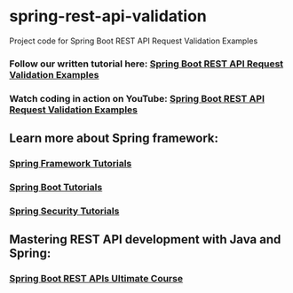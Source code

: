 # spring-rest-api-validation
Project code for Spring Boot REST API Request Validation Examples
### Follow our written tutorial here: [Spring Boot REST API Request Validation Examples](https://www.codejava.net/frameworks/spring-boot/rest-api-request-validation-examples)
### Watch coding in action on YouTube: [Spring Boot REST API Request Validation Examples](https://www.youtube.com/watch?v=eX8Wr5MeEnw)
## Learn more about Spring framework:
### [Spring Framework Tutorials](https://www.codejava.net/spring-tutorials)
### [Spring Boot Tutorials](https://www.codejava.net/spring-boot-tutorials)
### [Spring Security Tutorials](https://www.codejava.net/spring-security-tutorials)
## Mastering REST API development with Java and Spring:
### [Spring Boot REST APIs Ultimate Course](https://www.udemy.com/course/spring-boot-rest-apis-ultimate/?referralCode=763F7EE87CECC337D708)
